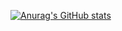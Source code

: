 [![Anurag's GitHub stats](https://github-readme-stats.vercel.app/api?username=mykha8lad&count_private=true&hide=issues,contribs&show_icons=true&theme=dark&bg_color=00000000)](https://github.com/anuraghazra/github-readme-stats)
